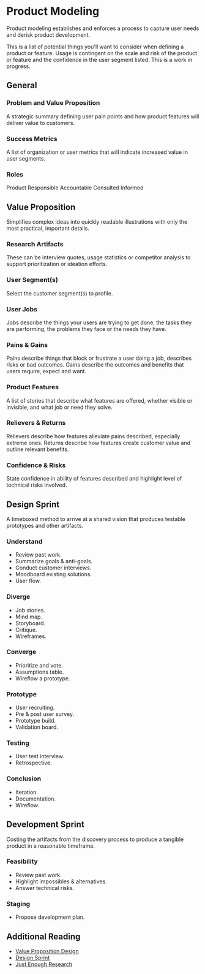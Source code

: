 # Product Modeling
Product modeling establishes and enforces a process to capture user needs and derisk product development.

This is a list of potential things you'll want to consider when defining a product or feature. Usage is contingent on the scale and risk of the product or feature and the confidence in the user segment listed. This is a work in progress.

## General

### Problem and Value Proposition
A strategic summary defining user pain points and how product features will deliver value to customers.

### Success Metrics
A list of organization or user metrics that will indicate increased value in user segments.

### Roles
Product
Responsible
Accountable
Consulted
Informed

## Value Proposition
Simplifies complex ideas into quickly readable illustrations with only the most practical, important details.

### Research Artifacts
These can be interview quotes, usage statistics or competitor analysis to support prioritization or ideation efforts.

### User Segment(s)
Select the customer segment(s) to profile.

### User Jobs
Jobs describe the things your users are trying to get done, the tasks they are performing, the problems they face or the needs they have.

### Pains & Gains
Pains describe things that block or frustrate a user doing a job, describes risks or bad outcomes. Gains describe the outcomes and benefits that users require, expect and want.

### Product Features
A list of stories that describe what features are offered, whether visible or invisible, and what job or need they solve.

### Relievers & Returns
Relievers describe how features alleviate pains described, especially extreme ones. Returns describe how features create customer value and outline relevant benefits.

### Confidence & Risks
State confidence in ability of features described and highlight level of technical risks involved.    

## Design Sprint
A timeboxed method to arrive at a shared vision that produces testable prototypes and other artifacts.

### Understand
- Review past work.
- Summarize goals & anti-goals.
- Conduct customer interviews.
- Moodboard existing solutions.
- User flow.

### Diverge
- Job stories.
- Mind map.
- Storyboard.
- Critique.
- Wireframes.

### Converge
- Prioritize and vote.
- Assumptions table.
- Wireflow a prototype.

### Prototype
- User recruiting.
- Pre & post user survey.
- Prototype build.
- Validation board.

### Testing
- User test interview.
- Retrospective.

### Conclusion
- Iteration.
- Documentation.
- Wireflow.

## Development Sprint
Costing the artifacts from the discovery process to produce a tangible product in a reasonable timeframe.

### Feasibility
- Review past work.
- Highlight impossibles & alternatives.
- Answer technical risks.

### Staging
- Propose development plan.

## Additional Reading
- [Value Proposition Design](http://a.co/0BssmTA)
- [Design Sprint](http://a.co/95JAoPG)
- [Just Enough Research](https://abookapart.com/products/just-enough-research)
